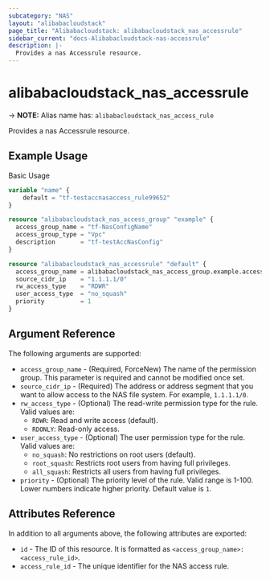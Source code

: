 ```yaml
---
subcategory: "NAS"
layout: "alibabacloudstack"
page_title: "Alibabacloudstack: alibabacloudstack_nas_accessrule"
sidebar_current: "docs-Alibabacloudstack-nas-accessrule"
description: |- 
  Provides a nas Accessrule resource.
---
```


# alibabacloudstack_nas_accessrule
-> **NOTE:** Alias name has: `alibabacloudstack_nas_access_rule`

Provides a nas Accessrule resource.

## Example Usage

Basic Usage

```terraform
variable "name" {
    default = "tf-testaccnasaccess_rule99652"
}

resource "alibabacloudstack_nas_access_group" "example" {
  access_group_name = "tf-NasConfigName"
  access_group_type = "Vpc"
  description       = "tf-testAccNasConfig"
}

resource "alibabacloudstack_nas_accessrule" "default" {
  access_group_name = alibabacloudstack_nas_access_group.example.access_group_name
  source_cidr_ip    = "1.1.1.1/0"
  rw_access_type    = "RDWR"
  user_access_type  = "no_squash"
  priority          = 1
}
```

## Argument Reference

The following arguments are supported:

* `access_group_name` - (Required, ForceNew) The name of the permission group. This parameter is required and cannot be modified once set.
* `source_cidr_ip` - (Required) The address or address segment that you want to allow access to the NAS file system. For example, `1.1.1.1/0`.
* `rw_access_type` - (Optional) The read-write permission type for the rule. Valid values are:
  * `RDWR`: Read and write access (default).
  * `RDONLY`: Read-only access.
* `user_access_type` - (Optional) The user permission type for the rule. Valid values are:
  * `no_squash`: No restrictions on root users (default).
  * `root_squash`: Restricts root users from having full privileges.
  * `all_squash`: Restricts all users from having full privileges.
* `priority` - (Optional) The priority level of the rule. Valid range is 1-100. Lower numbers indicate higher priority. Default value is `1`.

## Attributes Reference

In addition to all arguments above, the following attributes are exported:

* `id` - The ID of this resource. It is formatted as `<access_group_name>:<access_rule_id>`.
* `access_rule_id` - The unique identifier for the NAS access rule.
